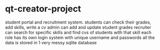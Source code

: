 # qt-creator-project
student portal and recruitment system.
students can check their grades, add skills, write a cv
admin can add and update student grades
recruiter can search for specific skills and find cvs of students with that skill
each role has its own login system with unique username and passwords
all the data is stored in 1 very messy sqlite database
